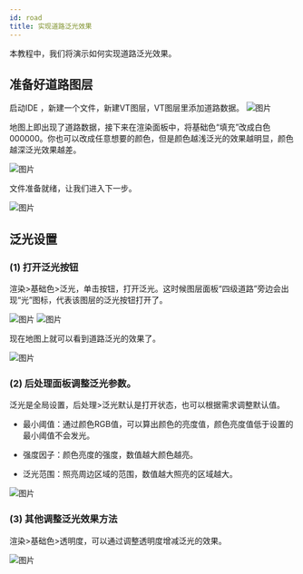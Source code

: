 ```yaml
---
id: road
title: 实现道路泛光效果
---
```


本教程中，我们将演示如何实现道路泛光效果。

## 准备好道路图层

启动IDE ，新建一个文件，新建VT图层，VT图层里添加道路数据。
![图片](./assets/road/road-1.png)

地图上即出现了道路数据，接下来在渲染面板中，将基础色“填充”改成白色000000。你也可以改成任意想要的颜色，但是颜色越浅泛光的效果越明显，颜色越深泛光效果越差。

![图片](./assets/road/road-2.png)

文件准备就绪，让我们进入下一步。

![图片](./assets/road/road-3.png)

## 泛光设置

### (1) 打开泛光按钮

渲染>基础色>泛光，单击按钮，打开泛光。这时候图层面板“四级道路”旁边会出现“光”图标，代表该图层的泛光按钮打开了。

![图片](./assets/road/road-4.png)
![图片](./assets/road/road-5.png)

现在地图上就可以看到道路泛光的效果了。

![图片](./assets/road/road-6.png)

### (2) 后处理面板调整泛光参数。
泛光是全局设置，后处理>泛光默认是打开状态，也可以根据需求调整默认值。

* 最小阈值：通过颜色RGB值，可以算出颜色的亮度值，颜色亮度值低于设置的最小阈值不会发光。

* 强度因子：颜色亮度的强度，数值越大颜色越亮。

* 泛光范围：照亮周边区域的范围，数值越大照亮的区域越大。

![图片](./assets/road/road-7.png)

### (3) 其他调整泛光效果方法

渲染>基础色>透明度，可以通过调整透明度增减泛光的效果。

![图片](./assets/road/road-8.png)
